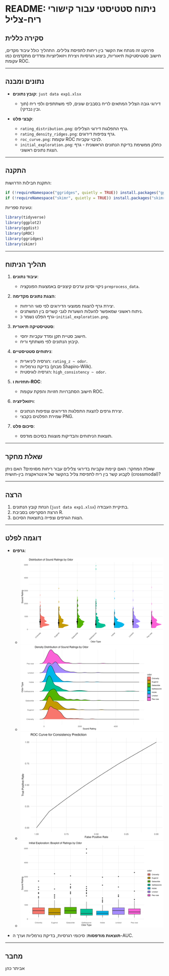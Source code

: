 # README: ניתוח סטטיסטי עבור קישורי ריח-צליל

## סקירה כללית
פרויקט זה מנתח את הקשר בין ריחות לתפיסת צלילים. התהליך כולל עיבוד מקדים, חישוב סטטיסטיקות תיאוריות, ביצוע רגרסיות ויצירת ויזואליזציות ומדדים מתקדמים כמו עקומת ROC.

---

## נתונים ומבנה
- **קובץ נתונים**: `just data exp1.xlsx`
  - דירוגי גובה הצליל המתאים לריח בסבבים שונים, לפי משתתפים ולפי ריח (תוך ובין נבדקי).

- **קבצי פלט**:
  - `rating_distribution.png`: גרף התפלגות דירוגי הצלילים.
  - `rating_density_ridges.png`: גרף צפיפות דירוגים.
  - `roc_curve.png`: עקומת ROC לניבוי עקביות.
  - `initial_exploration.png`:  כחלק ממשימת בדיקת הנתונים הראשונית - גרף הצגת נתונים ראשוני.

---

## התקנה
התקנת חבילות הדרושות:
```r
if (!requireNamespace("ggridges", quietly = TRUE)) install.packages("ggridges")
if (!requireNamespace("skimr", quietly = TRUE)) install.packages("skimr")
```

טעינת ספריות:
```r
library(tidyverse)
library(ggplot2)
library(ggdist)
library(pROC)
library(ggridges)
library(skimr)
```

---

## תהליך הניתוח
1. **עיבוד נתונים**:
   - ניקוי וסינון ערכים קיצוניים באמצעות הפונקציה `preprocess_data`.

2. **הצגת נתונים מקדימה**:
   - יצירת גרף להצגת ממוצעי הדירוגים לפי סוגי הריחות.
   - ניתוח ראשוני שמאפשר להעלות השערות לגבי קשרים בין המשתנים.
   - גרף הפלט נשמר כ-`initial_exploration.png`.

3. **סטטיסטיקה תיאורית**:
   - חישוב סטיית תקן ומדד עקביות יחסי.
   - קיבוץ הנתונים לפי משתתף וריח.

4. **ניתוחים סטטיסטיים**:
   - רגרסיה ליניארית: `rating_z ~ odor`.
   - בדיקת נורמליות (מבחן Shapiro-Wilk).
   - רגרסיה לוגיסטית: `high_consistency ~ odor`.

5. **תחזיות ו-ROC**:
   - חישוב הסתברויות חזויות והפקת עקומת ROC.

6. **ויזואליזציה**:
   - יצירת גרפים להצגת התפלגות הדירוגים וצפיפות הנתונים.
   - שמירת הפלטים בקבצי PNG.

7. **סיכום פלט**:
   - תוצאות הניתוחים והבדיקות מוצגות בסיכום מודפס.

---

## שאלת מחקר
שאלת המחקר: האם קיימת עקביות בדירוגי צלילים עבור ריחות מסוימים? האם ניתן לקבוע קשר בין ריח לתפיסת צליל בהקשר של אינטראקציה בין-חושית (crossmodal)?

---

## הרצה
1. הנחת קובץ הנתונים (`just data exp1.xlsx`) בתיקיית העבודה.
2. הרצת הסקריפט בסביבת R.
3. הצגת הגרפים וצפייה בתוצאות הסיכום.

---

## דוגמה לפלט
- **גרפים**:
  - ![rating_distribution.png](rating_distribution.png)
  - ![rating_density_ridges.png](rating_density_ridges.png)
  - ![roc_curve.png](roc_curve.png)
  - ![initial_exploration.png](initial_exploration.png)

- **תוצאות מודפסות**: סיכומי רגרסיות, בדיקת נורמליות וערך ה-AUC.

---


## מחבר
אביתר כהן

